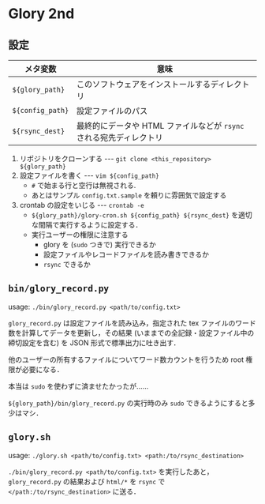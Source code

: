 # Glory 2nd

## 設定

|メタ変数|意味|
|---|---|
|`${glory_path}`|このソフトウェアをインストールするディレクトリ|
|`${config_path}`|設定ファイルのパス|
|`${rsync_dest}`|最終的にデータや HTML ファイルなどが `rsync` される宛先ディレクトリ|

1. リポジトリをクローンする --- `git clone <this_repository> ${glory_path}`
1. 設定ファイルを書く --- `vim ${config_path}`
    - `#` で始まる行と空行は無視される.
    - あとはサンプル `config.txt.sample` を頼りに雰囲気で設定する
1. crontab の設定をいじる --- `crontab -e`
    - `${glory_path}/glory-cron.sh ${config_path} ${rsync_dest}` を適切な間隔で実行するように設定する．
    - 実行ユーザーの権限に注意する
        - glory を (`sudo` つきで) 実行できるか
        - 設定ファイルやレコードファイルを読み書きできるか
        - `rsync` できるか

## `bin/glory_record.py`

usage: `./bin/glory_record.py <path/to/config.txt>`

`glory_record.py` は設定ファイルを読み込み，指定された tex ファイルのワード数を計算してデータを更新し，その結果 (いままでの全記録・設定ファイル中の締切設定を含む) を JSON 形式で標準出力に吐き出す．

他のユーザーの所有するファイルについてワード数カウントを行うため root 権限が必要になる．

本当は `sudo` を使わずに済ませたかったが……

`${glory_path}/bin/glory_record.py` の実行時のみ `sudo` できるようにすると多少はマシ．

## `glory.sh`

usage: `./glory.sh <path/to/config.txt> <path:/to/rsync_destination>`

`./bin/glory_record.py <path/to/config.txt>` を実行したあと， `glory_record.py` の結果および `html/*` を `rsync` で `</path:/to/rsync_destination>` に送る．

